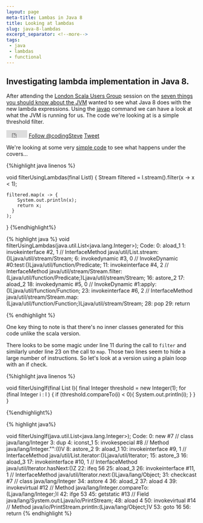 ```yaml
---
layout: page
meta-title: Lambas in Java 8
title: Looking at lambdas
slug: java-8-lambdas
excerpt_separator: <!--more-->
tags:
 - java
 - lambdas
 - functional
---
```


Investigating lambda implementation in Java 8.
----------------------------------------------

After attending the [London Scala Users Group][LSUG] session on the [seven things you should know about the JVM][seventhings]  wanted to see what Java 8 does with the new lambda expressions. Using the [javap][javap] command we can have a look at what the JVM is running for us. The code we're looking at is a simple threshold filter.
<!--more-->


<div id="social">
    <iframe id="gh-fork" src="http://ghbtns.com/github-btn.html?user=codingsteve&repo=bestcoders&type=fork" allowtransparency="true" frameborder="0" scrolling="0" width="55px" height="20px"></iframe>
    <a href="https://twitter.com/codingSteve" class="twitter-follow-button" data-show-count="false" data-lang="en">Follow @codingSteve</a>
    <a href="https://twitter.com/share" class="twitter-share-button" data-url="{{ post.url}}" data-via="codingSteve" data-lang="en">Tweet</a>
</div>


We're looking at some very [simple code][LAMBDASJAVA] to see what happens under the covers... 

{%highlight java linenos %}

  void filterUsingLambdas(final List<Integer>l) { 
    Stream<Integer> filtered = l.stream().filter(x -> x < 1);

    filtered.map(x -> {
        System.out.println(x);
        return x;
      }
    );
  }
{%endhighlight%}

{% highlight java  %}
 void filterUsingLambdas(java.util.List<java.lang.Integer>);
    Code:
       0: aload_1
       1: invokeinterface #2,  1   // InterfaceMethod java/util/List.stream:()Ljava/util/stream/Stream;
       6: invokedynamic #3,  0     // InvokeDynamic #0:test:()Ljava/util/function/Predicate;
      11: invokeinterface #4,  2   // InterfaceMethod java/util/stream/Stream.filter:(Ljava/util/function/Predicate;)Ljava/util/stream/Stream;
      16: astore_2
      17: aload_2
      18: invokedynamic #5,  0     // InvokeDynamic #1:apply:()Ljava/util/function/Function;
      23: invokeinterface #6,  2   // InterfaceMethod java/util/stream/Stream.map:(Ljava/util/function/Function;)Ljava/util/stream/Stream;
      28: pop
      29: return


{% endhighlight %}

One key thing to note is that there's no inner classes generated for this code unlike the scala version.

There looks to be some magic under line 11 during the call to ```filter``` and similarly under line 23 on the call to ```map```. Those two lines seem to hide a large number of instructions. So let's look at a version using a plain loop with an if check.

{%highlight java linenos %}


  void filterUsingIf(final List<Integer> l){
    final Integer threshold = new Integer(1);
    for (final Integer i : l ) {
      if (threshold.compareTo(i) < 0){
        System.out.println(i);
      }
    }
  }

{%endhighlight%}

{% highlight java%}

  void filterUsingIf(java.util.List<java.lang.Integer>);
    Code:
       0: new           #7                  // class java/lang/Integer
       3: dup
       4: iconst_1
       5: invokespecial #8                  // Method java/lang/Integer."<init>":(I)V
       8: astore_2
       9: aload_1
      10: invokeinterface #9,  1            // InterfaceMethod java/util/List.iterator:()Ljava/util/Iterator;
      15: astore_3
      16: aload_3
      17: invokeinterface #10,  1           // InterfaceMethod java/util/Iterator.hasNext:()Z
      22: ifeq          56
      25: aload_3
      26: invokeinterface #11,  1           // InterfaceMethod java/util/Iterator.next:()Ljava/lang/Object;
      31: checkcast     #7                  // class java/lang/Integer
      34: astore        4
      36: aload_2
      37: aload         4
      39: invokevirtual #12                 // Method java/lang/Integer.compareTo:(Ljava/lang/Integer;)I
      42: ifge          53
      45: getstatic     #13                 // Field java/lang/System.out:Ljava/io/PrintStream;
      48: aload         4
      50: invokevirtual #14                 // Method java/io/PrintStream.println:(Ljava/lang/Object;)V
      53: goto          16
      56: return
{% endhighlight %}

[seventhings]: http://www.meetup.com/london-scala/events/224738222/
[LSUG]: http://www.meetup.com/london-scala/
[javap]: http://docs.oracle.com/javase/7/docs/technotes/tools/windows/javap.html
[LAMBDASJAVA]: https://github.com/codingSteve/bestcoders/blob/master/src/main/java/bestcoders/Lambdas.java